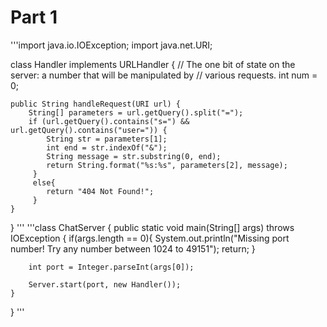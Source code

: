 # Part 1
'''import java.io.IOException;
import java.net.URI;

class Handler implements URLHandler {
    // The one bit of state on the server: a number that will be manipulated by
    // various requests.
    int num = 0;

    public String handleRequest(URI url) {
        String[] parameters = url.getQuery().split("=");
        if (url.getQuery().contains("s=") && url.getQuery().contains("user=")) {
            String str = parameters[1];
            int end = str.indexOf("&");
            String message = str.substring(0, end);
            return String.format("%s:%s", parameters[2], message);
         }
         else{
            return "404 Not Found!";
         }
    }
}
'''
'''class ChatServer {
    public static void main(String[] args) throws IOException {
        if(args.length == 0){
            System.out.println("Missing port number! Try any number between 1024 to 49151");
            return;
        }

        int port = Integer.parseInt(args[0]);

        Server.start(port, new Handler());
    }
}
'''
